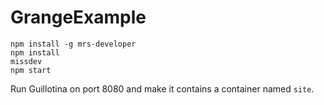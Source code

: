 # GrangeExample

```
npm install -g mrs-developer
npm install
missdev
npm start
```

Run Guillotina on port 8080 and make it contains a container named `site`.